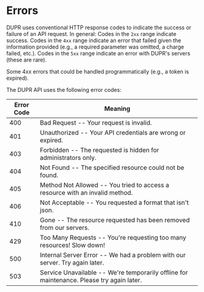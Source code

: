 # Errors

DUPR uses conventional HTTP response codes to indicate the success or failure of an API request. In general: Codes in the <code>2xx</code> range indicate success. Codes in the <code>4xx</code> range indicate an error that failed given the information provided (e.g., a required parameter was omitted, a charge failed, etc.). Codes in the <code>5xx</code> range indicate an error with DUPR's servers (these are rare).

Some 4xx errors that could be handled programmatically (e.g., a token is expired).

The DUPR API uses the following error codes:

Error Code | Meaning
---------- | -------
400 | Bad Request -- Your request is invalid.
401 | Unauthorized -- Your API credentials are wrong or expired.
403 | Forbidden -- The requested is hidden for administrators only.
404 | Not Found -- The specified resource could not be found.
405 | Method Not Allowed -- You tried to access a resource with an invalid method.
406 | Not Acceptable -- You requested a format that isn't json.
410 | Gone -- The resource requested has been removed from our servers.
429 | Too Many Requests -- You're requesting too many resources! Slow down!
500 | Internal Server Error -- We had a problem with our server. Try again later.
503 | Service Unavailable -- We're temporarily offline for maintenance. Please try again later.
